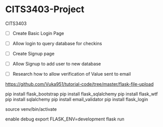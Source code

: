 # CITS3403-Project
CITS3403

- [ ] Create Basic Login Page
- [ ] Allow login to query database for checkins

- [ ] Create Signup page
- [ ] Allow Signup to add user to new database
- [ ] Research how to allow verification of Value sent to email

https://github.com/Vuka951/tutorial-code/tree/master/flask-file-upload


pip install flask_bootstrap
pip install flask_sqlalchemy
pip install flask_wtf
pip install sqlalchemy
pip install email_validator
pip install flask_login

source venv/bin/activate

enable debug
export FLASK_ENV=development
flask run